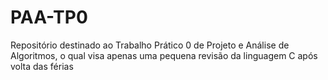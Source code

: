 # PAA-TP0

Repositório destinado ao Trabalho Prático 0 de Projeto e Análise de Algoritmos, o qual visa apenas uma pequena revisão da linguagem C após volta das férias

